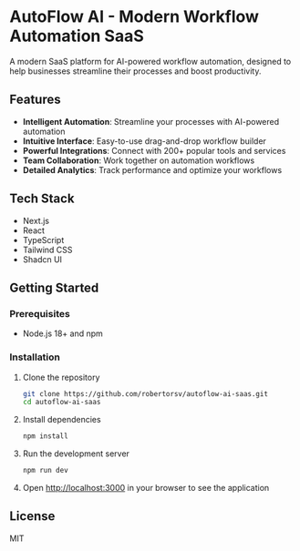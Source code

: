 # AutoFlow AI - Modern Workflow Automation SaaS

A modern SaaS platform for AI-powered workflow automation, designed to help businesses streamline their processes and boost productivity.

## Features

- **Intelligent Automation**: Streamline your processes with AI-powered automation
- **Intuitive Interface**: Easy-to-use drag-and-drop workflow builder
- **Powerful Integrations**: Connect with 200+ popular tools and services
- **Team Collaboration**: Work together on automation workflows
- **Detailed Analytics**: Track performance and optimize your workflows

## Tech Stack

- Next.js
- React
- TypeScript
- Tailwind CSS
- Shadcn UI

## Getting Started

### Prerequisites

- Node.js 18+ and npm

### Installation

1. Clone the repository
   ```bash
   git clone https://github.com/robertorsv/autoflow-ai-saas.git
   cd autoflow-ai-saas
   ```

2. Install dependencies
   ```bash
   npm install
   ```

3. Run the development server
   ```bash
   npm run dev
   ```

4. Open [http://localhost:3000](http://localhost:3000) in your browser to see the application

## License

MIT 